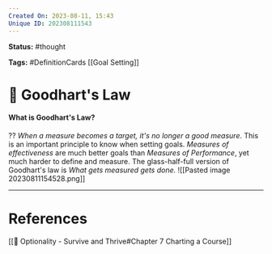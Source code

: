 ```yaml
---
Created On: 2023-08-11, 15:43
Unique ID: 202308111543
---
```

**Status:** #thought 

**Tags:** #DefinitionCards  [[Goal Setting]]

# 📐 Goodhart's Law
#### What is Goodhart's Law? 
??
*When a measure becomes a target, it's no longer a good measure*. 
This is an important principle to know when setting goals. *Measures of effectiveness* are much better goals than *Measures of Performance*, yet much harder to define and measure. 
The glass-half-full version of Goodhart's law is *What gets measured gets done.*
![[Pasted image 20230811154528.png]]
<!--SR:!2023-08-16,1,230!2023-08-19,4,270-->



---
# References
[[📗 Optionality - Survive and Thrive#Chapter 7 Charting a Course]]
